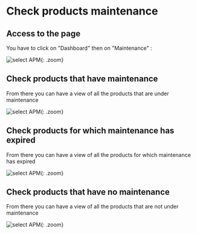 <link rel="stylesheet" href="../../../css/enlargeImage.css" />

# Check products maintenance

## Access to the page

You have to click on "Dashboard" then on "Maintenance" : 

![select APM](../../img/exploring/){: .zoom}

## Check products that have maintenance

From there you can have a view of all the products that are under maintenance

![select APM](../../img/exploring/){: .zoom}


## Check products for which maintenance has expired

From there you can have a view of all the products for which maintenance has expired

![select APM](../../img/exploring/){: .zoom}

## Check products that have no maintenance 

From there you can have a view of all the products that are not under maintenance

![select APM](../../img/exploring/){: .zoom}

<script src="../../../js/zoomImage.js"></script>
